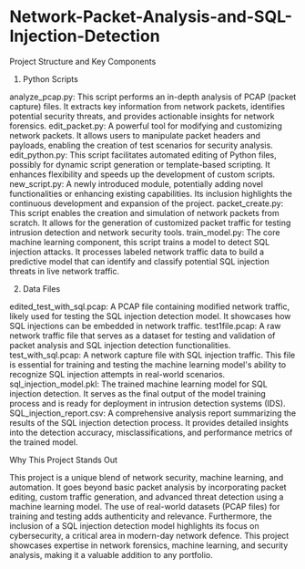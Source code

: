 # Network-Packet-Analysis-and-SQL-Injection-Detection
Project Structure and Key Components

1. Python Scripts

analyze_pcap.py: This script performs an in-depth analysis of PCAP (packet capture) files. It extracts key information from network packets, identifies potential security threats, and provides actionable insights for network forensics.
edit_packet.py: A powerful tool for modifying and customizing network packets. It allows users to manipulate packet headers and payloads, enabling the creation of test scenarios for security analysis.
edit_python.py: This script facilitates automated editing of Python files, possibly for dynamic script generation or template-based scripting. It enhances flexibility and speeds up the development of custom scripts.
new_script.py: A newly introduced module, potentially adding novel functionalities or enhancing existing capabilities. Its inclusion highlights the continuous development and expansion of the project.
packet_create.py: This script enables the creation and simulation of network packets from scratch. It allows for the generation of customized packet traffic for testing intrusion detection and network security tools.
train_model.py: The core machine learning component, this script trains a model to detect SQL injection attacks. It processes labeled network traffic data to build a predictive model that can identify and classify potential SQL injection threats in live network traffic.

2. Data Files

edited_test_with_sql.pcap: A PCAP file containing modified network traffic, likely used for testing the SQL injection detection model. It showcases how SQL injections can be embedded in network traffic.
test1file.pcap: A raw network traffic file that serves as a dataset for testing and validation of packet analysis and SQL injection detection functionalities.
test_with_sql.pcap: A network capture file with SQL injection traffic. This file is essential for training and testing the machine learning model's ability to recognize SQL injection attempts in real-world scenarios.
sql_injection_model.pkl: The trained machine learning model for SQL injection detection. It serves as the final output of the model training process and is ready for deployment in intrusion detection systems (IDS).
SQL_injection_report.csv: A comprehensive analysis report summarizing the results of the SQL injection detection process. It provides detailed insights into the detection accuracy, misclassifications, and performance metrics of the trained model.

Why This Project Stands Out

This project is a unique blend of network security, machine learning, and automation. It goes beyond basic packet analysis by incorporating packet editing, custom traffic generation, and advanced threat detection using a machine learning model. The use of real-world datasets (PCAP files) for training and testing adds authenticity and relevance. Furthermore, the inclusion of a SQL injection detection model highlights its focus on cybersecurity, a critical area in modern-day network defence. This project showcases expertise in network forensics, machine learning, and security analysis, making it a valuable addition to any portfolio.

